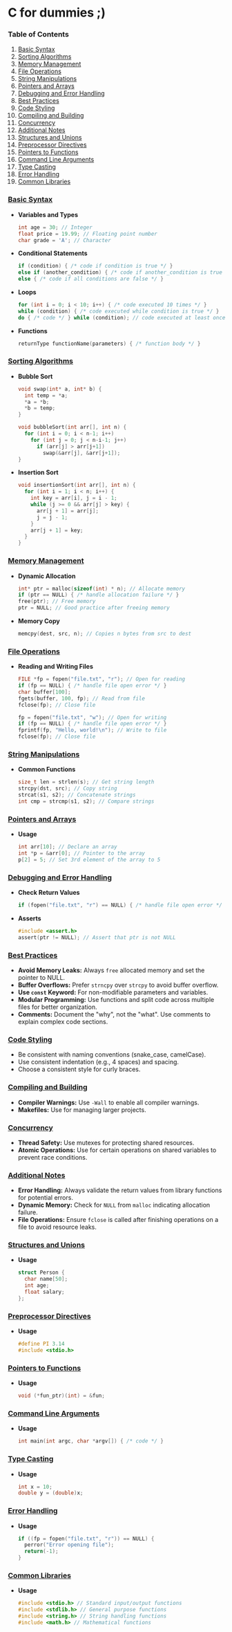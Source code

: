 # C for dummies ;)

### Table of Contents
1. [Basic Syntax](#basic-syntax)
2. [Sorting Algorithms](#sorting-algorithms)
3. [Memory Management](#memory-management)
4. [File Operations](#file-operations)
5. [String Manipulations](#string-manipulations)
6. [Pointers and Arrays](#pointers-and-arrays)
7. [Debugging and Error Handling](#debugging-and-error-handling)
8. [Best Practices](#best-practices)
9. [Code Styling](#code-styling)
10. [Compiling and Building](#compiling-and-building)
11. [Concurrency](#concurrency)
12. [Additional Notes](#additional-notes)
13. [Structures and Unions](#structures-and-unions)
14. [Preprocessor Directives](#preprocessor-directives)
15. [Pointers to Functions](#pointers-to-functions)
16. [Command Line Arguments](#command-line-arguments)
17. [Type Casting](#type-casting)
18. [Error Handling](#error-handling)
19. [Common Libraries](#common-libraries)

### [Basic Syntax](#basic-syntax)
- **Variables and Types**
  ```c
  int age = 30; // Integer
  float price = 19.99; // Floating point number
  char grade = 'A'; // Character
  ```

- **Conditional Statements**
  ```c
  if (condition) { /* code if condition is true */ } 
  else if (another_condition) { /* code if another_condition is true */ } 
  else { /* code if all conditions are false */ }
  ```

- **Loops**
  ```c
  for (int i = 0; i < 10; i++) { /* code executed 10 times */ }
  while (condition) { /* code executed while condition is true */ }
  do { /* code */ } while (condition); // code executed at least once and then while condition is true
  ```

- **Functions**
  ```c
  returnType functionName(parameters) { /* function body */ }
  ```

### [Sorting Algorithms](#sorting-algorithms)
- **Bubble Sort**
  ```c
  void swap(int* a, int* b) {
    int temp = *a;
    *a = *b;
    *b = temp;
  }

  void bubbleSort(int arr[], int n) {
    for (int i = 0; i < n-1; i++)    
      for (int j = 0; j < n-i-1; j++)
        if (arr[j] > arr[j+1])
          swap(&arr[j], &arr[j+1]);
  }
  ```

- **Insertion Sort**
  ```c
  void insertionSort(int arr[], int n) {
    for (int i = 1; i < n; i++) {
      int key = arr[i], j = i - 1;
      while (j >= 0 && arr[j] > key) {
        arr[j + 1] = arr[j];
        j = j - 1;
      }
      arr[j + 1] = key;
    }
  }
  ```

### [Memory Management](#memory-management)
- **Dynamic Allocation**
  ```c
  int* ptr = malloc(sizeof(int) * n); // Allocate memory
  if (ptr == NULL) { /* handle allocation failure */ }
  free(ptr); // Free memory
  ptr = NULL; // Good practice after freeing memory
  ```

- **Memory Copy**
  ```c
  memcpy(dest, src, n); // Copies n bytes from src to dest
  ```

### [File Operations](#file-operations)
- **Reading and Writing Files**
  ```c
  FILE *fp = fopen("file.txt", "r"); // Open for reading
  if (fp == NULL) { /* handle file open error */ }
  char buffer[100];
  fgets(buffer, 100, fp); // Read from file
  fclose(fp); // Close file

  fp = fopen("file.txt", "w"); // Open for writing
  if (fp == NULL) { /* handle file open error */ }
  fprintf(fp, "Hello, world!\n"); // Write to file
  fclose(fp); // Close file
  ```

### [String Manipulations](#string-manipulations)
- **Common Functions**
  ```c
  size_t len = strlen(s); // Get string length
  strcpy(dst, src); // Copy string
  strcat(s1, s2); // Concatenate strings
  int cmp = strcmp(s1, s2); // Compare strings
  ```

### [Pointers and Arrays](#pointers-and-arrays)
- **Usage**
  ```c
  int arr[10]; // Declare an array
  int *p = &arr[0]; // Pointer to the array
  p[2] = 5; // Set 3rd element of the array to 5
  ```

### [Debugging and Error Handling](#debugging-and-error-handling)
- **Check Return Values**
  ```c
  if (fopen("file.txt", "r") == NULL) { /* handle file open error */ }
  ```

- **Asserts**
  ```c
  #include <assert.h>
  assert(ptr != NULL); // Assert that ptr is not NULL
  ```

### [Best Practices](#best-practices)
- **Avoid Memory Leaks:** Always `free` allocated memory and set the pointer to NULL.
- **Buffer Overflows:** Prefer `strncpy` over `strcpy` to avoid buffer overflow.
- **Use `const` Keyword:** For non-modifiable parameters and variables.
- **Modular Programming:** Use functions and split code across multiple files for better organization.
- **Comments:** Document the "why", not the "what". Use comments to explain complex code sections.

### [Code Styling](#code-styling)
- Be consistent with naming conventions (snake_case, camelCase).
- Use consistent indentation (e.g., 4 spaces) and spacing.
- Choose a consistent style for curly braces.

### [Compiling and Building](#compiling-and-building)
- **Compiler Warnings:** Use `-Wall` to enable all compiler warnings.
- **Makefiles:** Use for managing larger projects.

### [Concurrency](#concurrency)
- **Thread Safety:** Use mutexes for protecting shared resources.
- **Atomic Operations:** Use for certain operations on shared variables to prevent race conditions.

### [Additional Notes](#additional-notes)
- **Error Handling:** Always validate the return values from library functions for potential errors.
- **Dynamic Memory:** Check for `NULL` from `malloc` indicating allocation failure.
- **File Operations:** Ensure `fclose` is called after finishing operations on a file to avoid resource leaks.

### [Structures and Unions](#structures-and-unions)
- **Usage**
  ```c
  struct Person {
    char name[50];
    int age;
    float salary;
  };
  ```

### [Preprocessor Directives](#preprocessor-directives)
- **Usage**
  ```c
  #define PI 3.14
  #include <stdio.h>
  ```

### [Pointers to Functions](#pointers-to-functions)
- **Usage**
  ```c
  void (*fun_ptr)(int) = &fun;
  ```

### [Command Line Arguments](#command-line-arguments)
- **Usage**
  ```c
  int main(int argc, char *argv[]) { /* code */ }
  ```

### [Type Casting](#type-casting)
- **Usage**
  ```c
  int x = 10;
  double y = (double)x;
  ```

### [Error Handling](#error-handling)
- **Usage**
  ```c
  if ((fp = fopen("file.txt", "r")) == NULL) {
    perror("Error opening file");
    return(-1);
  }
  ```

### [Common Libraries](#common-libraries)
- **Usage**
  ```c
  #include <stdio.h> // Standard input/output functions
  #include <stdlib.h> // General purpose functions
  #include <string.h> // String handling functions
  #include <math.h> // Mathematical functions
  ```
